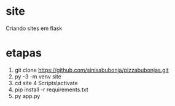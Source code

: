 # site
Criando sites em flask

# etapas
1. git clone https://github.com/sinisabubonja/pizzabubonjas.git
2. py -3 -m venv site
3. cd site
4 Scripts\activate
5. pip install -r requirements.txt
6. py app.py
